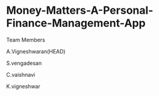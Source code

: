 # Money-Matters-A-Personal-Finance-Management-App
Team Members

A.Vigneshwaran(HEAD)

S.vengadesan

C.vaishnavi

K.vigneshwar
